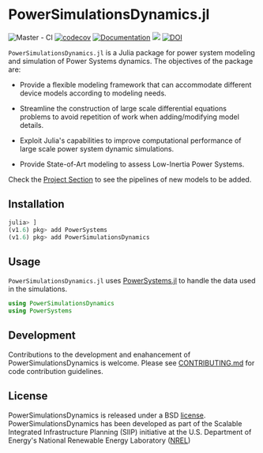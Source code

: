 # PowerSimulationsDynamics.jl

![Master - CI](https://github.com/NREL-SIIP/PowerSimulationsDynamics.jl/workflows/Master%20-%20CI/badge.svg?branch=master)
[![codecov](https://codecov.io/gh/NREL-SIIP/PowerSimulationsDynamics.jl/branch/master/graph/badge.svg)](https://codecov.io/gh/NREL-SIIP/PowerSimulationsDynamics.jl)
[![Documentation](https://github.com/NREL-SIIP/PowerSimulationsDynamics.jl/workflows/Documentation/badge.svg)](https://nrel-siip.github.io/PowerSimulationsDynamics.jl/stable)
[<img src="https://img.shields.io/badge/slack-@SIIP/PSID-blue.svg?logo=slack">](https://join.slack.com/t/nrel-siip/shared_invite/zt-glam9vdu-o8A9TwZTZqqNTKHa7q3BpQ)
[![DOI](https://zenodo.org/badge/280242020.svg)](https://zenodo.org/badge/latestdoi/280242020)

`PowerSimulationsDynamics.jl` is a Julia package for power system modeling and simulation of Power Systems dynamics. The objectives of the package are:

- Provide a flexible modeling framework that can accommodate different device models according to modeling needs.

- Streamline the construction of large scale differential equations problems to avoid repetition of work when adding/modifying model details.

- Exploit Julia's capabilities to improve computational performance of large scale power system dynamic simulations.

- Provide State-of-Art modeling to assess Low-Inertia Power Systems.

Check the [Project Section](https://github.com/NREL-SIIP/PowerSimulationsDynamics.jl/projects/1) to see the pipelines of new models to be added.

## Installation

```julia
julia> ]
(v1.6) pkg> add PowerSystems
(v1.6) pkg> add PowerSimulationsDynamics
```
## Usage

`PowerSimulationsDynamics.jl` uses [PowerSystems.jl](https://github.com/NREL/PowerSystems.jl) to handle the data used in the simulations.

```julia
using PowerSimulationsDynamics
using PowerSystems
```

## Development

Contributions to the development and enahancement of PowerSimulationsDynamics is welcome. Please see [CONTRIBUTING.md](https://github.com/NREL-SIIP/PowerSimulationsDynamics.jl/blob/master/CONTRIBUTING.md) for code contribution guidelines.

## License

PowerSimulationsDynamics is released under a BSD [license](https://github.com/NREL/PowerSimulationsDynamics.jl/blob/master/LICENSE).
PowerSimulationsDynamics has been developed as part of the Scalable Integrated Infrastructure Planning (SIIP) initiative at the U.S. Department of Energy's National Renewable Energy Laboratory ([NREL](https://www.nrel.gov/))
